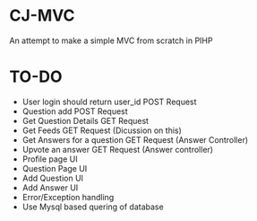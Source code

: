 # CJ-MVC
An attempt to make a simple MVC from scratch in PIHP

# TO-DO

- User login should return user_id POST Request
- Question add  POST Request
- Get Question Details GET Request
- Get Feeds GET Request  (Dicussion on this) 
- Get Answers for a question GET Request (Answer Controller)
- Upvote an answer GET Request (Answer controller) 
- Profile page UI 
- Question Page UI 
- Add Question UI
- Add Answer UI
- Error/Exception handling
- Use Mysql based quering of database

